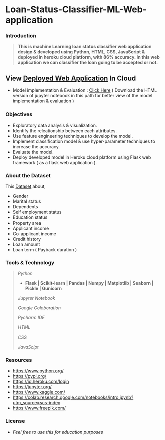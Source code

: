 # Loan-Status-Classifier-ML-Web-application

### Introduction
> **This is machine Learning loan status classifier web application design &amp; developed using Python, HTML, CSS, JavaScript & deployed in heroku cloud platform, with 86% accuracy. In this web application we can classifier the loan going to be accepted or not.**

## View [Deployed Web Application](https://loan-status-classifier-webapp.herokuapp.com/) In Cloud

- Model implementation & Evaluation : [Click Here](https://github.com/Nsadaa/Loan-Status-Classifier-ML-Web-Application/tree/main/Model%20Implementatio%20%26%20Evaluation) 
( Download the HTML version of jupyter notebook in this path for better view of the model implementation & evaluation )

### Objectives

- Exploratory data analysis & visualization.
- Identify the releationship between each attributes.
- Use feature engineering techniques to develop the model. 
- Implement classification model & use hyper-parameter techniques to increase the accuracy.
- Evaluate the model.
- Deploy developed model in Heroku cloud platform using Flask web framework ( as a flask web application ).

### About the Dataset

This [Dataset](https://github.com/Nsadaa/Loan-Status-Classifier-ML-Web-Application/tree/main/Model%20Implementatio%20%26%20Evaluation/Dataset) about,

- Gender
- Marital status
- Dependents
- Self employment status
- Education status
- Property area
- Applicant income
- Co-applicant income
- Credit history
- Loan amount
- Loan term ( Payback duration )

### Tools & Technology

> *Python*
> - **Flask | Scikit-learn | Pandas | Numpy | Matplotlib | Seaborn | Pickle | Gunicorn**
>
>*Jupyter Notebook*
>
>*Google Coloboration*
>
> *Pycharm IDE*
>
>*HTML*
>
>*CSS*
>
>*JavaScipt*
>
### Resources

- https://www.python.org/
- https://pypi.org/
- https://id.heroku.com/login
- https://jupyter.org/
- https://www.kaggle.com/
- https://colab.research.google.com/notebooks/intro.ipynb?utm_source=scs-index
- https://www.freepik.com/

### License

- *Feel free to use this for education purposes*

